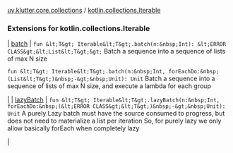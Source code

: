 [uy.klutter.core.collections](../index.md) / [kotlin.collections.Iterable](.)


### Extensions for kotlin.collections.Iterable


| [batch](batch.md) | `fun &lt;T&gt; Iterable&lt;T&gt;.batch(n:&nbsp;Int): &lt;ERROR CLASS&gt;&lt;List&lt;T&gt;&gt;`
Batch a sequence into a sequence of lists of max N size

`fun &lt;T&gt; Iterable&lt;T&gt;.batch(n:&nbsp;Int, forEachDo:&nbsp;(List&lt;T&gt;)&nbsp;-&gt;&nbsp;Unit): Unit`
Batch a sequence into a sequence of lists of max N size, and execute a lambda for each group

 |
| [lazyBatch](lazy-batch.md) | `fun &lt;T&gt; Iterable&lt;T&gt;.lazyBatch(n:&nbsp;Int, forEachDo:&nbsp;(&lt;ERROR CLASS&gt;&lt;T&gt;)&nbsp;-&gt;&nbsp;Unit): Unit`
A purely Lazy batch must have the source consumed to progress, but does not need to materialize a list per iteration
So, for purely lazy we only allow basically forEach when completely lazy

 |

